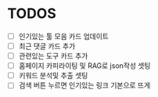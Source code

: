 # TODOS

- [ ] 인기있는 툴 모음 카드 업데이트
- [ ] 최근 댓글 카드 추가
- [ ] 관련있는 도구 카드 추가
- [ ] 홈페이지 카피라이팅 및 RAG로 json작성 셋팅
- [ ] 키워드 분석및 추출 셋팅
- [ ] 검색 버튼 누르면 인기있는 링크 기본으로 뜨게
